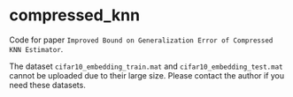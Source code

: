 # compressed_knn
Code for paper ``Improved Bound on Generalization Error of Compressed KNN Estimator``.


The dataset `cifar10_embedding_train.mat` and `cifar10_embedding_test.mat` cannot be uploaded due to their large size. Please contact the author if you need these datasets. 
